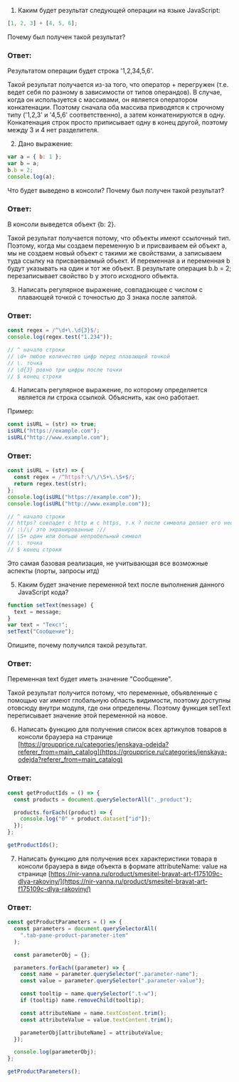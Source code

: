 1. Каким будет результат следующей операции на языке JavaScript:

```js
[1, 2, 3] + [4, 5, 6];
```

Почему был получен такой результат?

### Ответ:

Результатом операции будет строка '1,2,34,5,6'.

Такой результат получается из-за того, что оператор + перегружен (т.е. ведет себя по разному в зависимости от типов операндов). В случае, когда он используется с массивами, он является оператором конкатенации. Поэтому сначала оба массива приводятся к строчному типу ('1,2,3' и '4,5,6' соответственно), а затем конкатенируются в одну. Конкатенация строк просто приписывает одну в конец другой, поэтому между 3 и 4 нет разделителя.

2. Дано выражение:

```js
var a = { b: 1 };
var b = a;
b.b = 2;
console.log(a);
```

Что будет выведено в консоли? Почему был получен такой результат?

### Ответ:

В консоли выведется объект {b: 2}.

Такой результат получается потому, что объекты имеют ссылочный тип. Поэтому, когда мы создаем переменную b и присваиваем ей объект a, мы не создаем новый объект с такими же свойствами, а записываем туда ссылку на присваеваемый объект. И переменная a и переменная b будут указывать на один и тот же объект. В результате операция b.b = 2; перезаписывает свойство b у этого исходного объекта.

3. Написать регулярное выражение, совпадающее с числом с плавающей точкой с точностью до 3 знака после запятой.

### Ответ:

```js
const regex = /^\d+\.\d{3}$/;
console.log(regex.test("1.234"));

// ^ начало строки
// \d+ любое количество цифр перед плавающей точкой
// \. точка
// \d{3} ровно три цифры после точки
// $ конец строки
```

4. Написать регулярное выражение, по которому определяется является ли строка ссылкой. Объяснить, как оно работает.

Пример:

```js
const isURL = (str) => true;
isURL("https://example.com");
isURL("http://www.example.com");
```

### Ответ:

```js
const isURL = (str) => {
  const regex = /^https?:\/\/\S+\.\S+$/;
  return regex.test(str);
};
console.log(isURL("https://example.com"));
console.log(isURL("http://www.example.com"));

// ^ начало строки
// https? совпадет с http и с https, т.к ? после символа делает его необязательным
// :\/\/ это экранированные ://
// \S+ один или больше непробельный символ
// \. точка
// $ конец строки
```

Это самая базовая реализация, не учитывающая все возможные аспекты (порты, запросы итд)

5. Каким будет значение переменной text после выполнения данного JavaScript кода?

```js
function setText(message) {
  text = message;
}
var text = "Текст";
setText("Сообщение");
```

Опишите, почему получился такой результат.

### Ответ:

Переменная text будет иметь значение "Сообщение".

Такой результат получится потому, что переменные, объявленные с помощью var имеют глобальную область видимости, поэтому доступны отовсюду внутри модуля, где они определены. Поэтому функция setText переписывает значение этой переменной на новое.

6. Написать функцию для получения список всех артикулов товаров в консоли браузера на странице [https://groupprice.ru/categories/jenskaya-odejda?referer_from=main_catalog](https://groupprice.ru/categories/jenskaya-odejda?referer_from=main_catalog)

### Ответ:

```js
const getProductIds = () => {
  const products = document.querySelectorAll("._product");

  products.forEach((product) => {
    console.log("0" + product.dataset["id"]);
  });
};

getProductIds();
```

7. Написать функцию для получения всех характеристики товара в консоли браузера в виде объекта в формате attributeName: value на странице [https://nir-vanna.ru/product/smesitel-bravat-art-f175109c-dlya-rakoviny/](https://nir-vanna.ru/product/smesitel-bravat-art-f175109c-dlya-rakoviny/)

### Ответ:

```js
const getProductParameters = () => {
  const parameters = document.querySelectorAll(
    ".tab-pane-product-parameter-item"
  );

  const parameterObj = {};

  parameters.forEach((parameter) => {
    const name = parameter.querySelector(".parameter-name");
    const value = parameter.querySelector(".parameter-value");

    const tooltip = name.querySelector(".t-w");
    if (tooltip) name.removeChild(tooltip);

    const attributeName = name.textContent.trim();
    const attributeValue = value.textContent.trim();

    parameterObj[attributeName] = attributeValue;
  });

  console.log(parameterObj);
};

getProductParameters();
```

